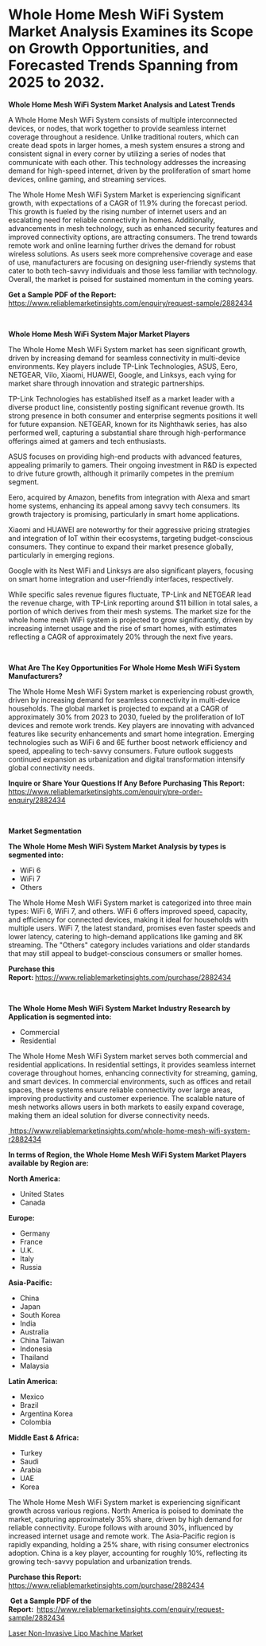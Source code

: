 <p><h1>Whole Home Mesh WiFi System Market Analysis Examines its Scope on Growth Opportunities, and Forecasted Trends Spanning from 2025 to 2032.</h1></p><p><strong>Whole Home Mesh WiFi System Market Analysis and Latest Trends</strong></p>
<p><p>A Whole Home Mesh WiFi System consists of multiple interconnected devices, or nodes, that work together to provide seamless internet coverage throughout a residence. Unlike traditional routers, which can create dead spots in larger homes, a mesh system ensures a strong and consistent signal in every corner by utilizing a series of nodes that communicate with each other. This technology addresses the increasing demand for high-speed internet, driven by the proliferation of smart home devices, online gaming, and streaming services.</p><p>The Whole Home Mesh WiFi System Market is experiencing significant growth, with expectations of a CAGR of 11.9% during the forecast period. This growth is fueled by the rising number of internet users and an escalating need for reliable connectivity in homes. Additionally, advancements in mesh technology, such as enhanced security features and improved connectivity options, are attracting consumers. The trend towards remote work and online learning further drives the demand for robust wireless solutions. As users seek more comprehensive coverage and ease of use, manufacturers are focusing on designing user-friendly systems that cater to both tech-savvy individuals and those less familiar with technology. Overall, the market is poised for sustained momentum in the coming years.</p></p>
<p><strong>Get a Sample PDF of the Report:&nbsp;</strong> <a href="https://www.reliablemarketinsights.com/enquiry/request-sample/2882434?utm_campaign=3268&utm_medium=2&utm_source=Github&utm_content=ia&utm_term=13032025&utm_id=whole-home-mesh-wifi-system">https://www.reliablemarketinsights.com/enquiry/request-sample/2882434</a></p>
<p>&nbsp;</p>
<p><strong>Whole Home Mesh WiFi System Major Market Players</strong></p>
<p><p>The Whole Home Mesh WiFi System market has seen significant growth, driven by increasing demand for seamless connectivity in multi-device environments. Key players include TP-Link Technologies, ASUS, Eero, NETGEAR, Vilo, Xiaomi, HUAWEI, Google, and Linksys, each vying for market share through innovation and strategic partnerships.</p><p>TP-Link Technologies has established itself as a market leader with a diverse product line, consistently posting significant revenue growth. Its strong presence in both consumer and enterprise segments positions it well for future expansion. NETGEAR, known for its Nighthawk series, has also performed well, capturing a substantial share through high-performance offerings aimed at gamers and tech enthusiasts.</p><p>ASUS focuses on providing high-end products with advanced features, appealing primarily to gamers. Their ongoing investment in R&D is expected to drive future growth, although it primarily competes in the premium segment.</p><p>Eero, acquired by Amazon, benefits from integration with Alexa and smart home systems, enhancing its appeal among savvy tech consumers. Its growth trajectory is promising, particularly in smart home applications.</p><p>Xiaomi and HUAWEI are noteworthy for their aggressive pricing strategies and integration of IoT within their ecosystems, targeting budget-conscious consumers. They continue to expand their market presence globally, particularly in emerging regions.</p><p>Google with its Nest WiFi and Linksys are also significant players, focusing on smart home integration and user-friendly interfaces, respectively.</p><p>While specific sales revenue figures fluctuate, TP-Link and NETGEAR lead the revenue charge, with TP-Link reporting around $11 billion in total sales, a portion of which derives from their mesh systems. The market size for the whole home mesh WiFi system is projected to grow significantly, driven by increasing internet usage and the rise of smart homes, with estimates reflecting a CAGR of approximately 20% through the next five years.</p></p>
<p>&nbsp;</p>
<p><strong>What Are The Key Opportunities For Whole Home Mesh WiFi System Manufacturers?</strong></p>
<p><p>The Whole Home Mesh WiFi System market is experiencing robust growth, driven by increasing demand for seamless connectivity in multi-device households. The global market is projected to expand at a CAGR of approximately 30% from 2023 to 2030, fueled by the proliferation of IoT devices and remote work trends. Key players are innovating with advanced features like security enhancements and smart home integration. Emerging technologies such as WiFi 6 and 6E further boost network efficiency and speed, appealing to tech-savvy consumers. Future outlook suggests continued expansion as urbanization and digital transformation intensify global connectivity needs.</p></p>
<p><strong>Inquire or Share Your Questions If Any Before Purchasing This Report:</strong> <a href="https://www.reliablemarketinsights.com/enquiry/pre-order-enquiry/2882434?utm_campaign=3268&utm_medium=2&utm_source=Github&utm_content=ia&utm_term=13032025&utm_id=whole-home-mesh-wifi-system">https://www.reliablemarketinsights.com/enquiry/pre-order-enquiry/2882434</a></p>
<p>&nbsp;</p>
<p><strong>Market Segmentation</strong></p>
<p><strong>The Whole Home Mesh WiFi System Market Analysis by types is segmented into:</strong></p>
<p><ul><li>WiFi 6</li><li>WiFi 7</li><li>Others</li></ul></p>
<p><p>The Whole Home Mesh WiFi System market is categorized into three main types: WiFi 6, WiFi 7, and others. WiFi 6 offers improved speed, capacity, and efficiency for connected devices, making it ideal for households with multiple users. WiFi 7, the latest standard, promises even faster speeds and lower latency, catering to high-demand applications like gaming and 8K streaming. The "Others" category includes variations and older standards that may still appeal to budget-conscious consumers or smaller homes.</p></p>
<p><strong>Purchase this Report:&nbsp;</strong><a href="https://www.reliablemarketinsights.com/purchase/2882434?utm_campaign=3268&utm_medium=2&utm_source=Github&utm_content=ia&utm_term=13032025&utm_id=whole-home-mesh-wifi-system">https://www.reliablemarketinsights.com/purchase/2882434</a></p>
<p>&nbsp;</p>
<p><strong>The Whole Home Mesh WiFi System Market Industry Research by Application is segmented into:</strong></p>
<p><ul><li>Commercial</li><li>Residential</li></ul></p>
<p><p>The Whole Home Mesh WiFi System market serves both commercial and residential applications. In residential settings, it provides seamless internet coverage throughout homes, enhancing connectivity for streaming, gaming, and smart devices. In commercial environments, such as offices and retail spaces, these systems ensure reliable connectivity over large areas, improving productivity and customer experience. The scalable nature of mesh networks allows users in both markets to easily expand coverage, making them an ideal solution for diverse connectivity needs.</p></p>
<p><a href="https://www.reliablemarketinsights.com/whole-home-mesh-wifi-system-r2882434?utm_campaign=3268&utm_medium=2&utm_source=Github&utm_content=ia&utm_term=13032025&utm_id=whole-home-mesh-wifi-system">&nbsp;https://www.reliablemarketinsights.com/whole-home-mesh-wifi-system-r2882434</a></p>
<p><strong>In terms of Region, the Whole Home Mesh WiFi System Market Players available by Region are:</strong></p>
<p>
    <p> <strong> North America: </strong>
        <ul>
            <li>United States</li>
            <li>Canada</li>
        </ul>
        </p> 
    <p> <strong> Europe: </strong>
        <ul>
            <li>Germany</li>
            <li>France</li>
            <li>U.K.</li>
            <li>Italy</li>
            <li>Russia</li>
        </ul>
        </p> 
    <p> <strong> Asia-Pacific: </strong>
        <ul>
            <li>China</li>
            <li>Japan</li>
            <li>South Korea</li>
            <li>India</li>
            <li>Australia</li>
            <li>China Taiwan</li>
            <li>Indonesia</li>
            <li>Thailand</li>
            <li>Malaysia</li>
        </ul>
        </p> 
    <p> <strong> Latin America: </strong>
        <ul>
            <li>Mexico</li>
            <li>Brazil</li>
            <li>Argentina Korea</li>
            <li>Colombia</li>
        </ul>
        </p> 
    <p> <strong> Middle East & Africa: </strong>
        <ul>
            <li>Turkey</li>
            <li>Saudi</li>
            <li>Arabia</li>
            <li>UAE</li>
            <li>Korea</li>
        </ul>
    </p>
    </p>
<p><p>The Whole Home Mesh WiFi System market is experiencing significant growth across various regions. North America is poised to dominate the market, capturing approximately 35% share, driven by high demand for reliable connectivity. Europe follows with around 30%, influenced by increased internet usage and remote work. The Asia-Pacific region is rapidly expanding, holding a 25% share, with rising consumer electronics adoption. China is a key player, accounting for roughly 10%, reflecting its growing tech-savvy population and urbanization trends.</p></p>
<p><strong>Purchase this Report: </strong><a href="https://www.reliablemarketinsights.com/purchase/2882434?utm_campaign=3268&utm_medium=2&utm_source=Github&utm_content=ia&utm_term=13032025&utm_id=whole-home-mesh-wifi-system">https://www.reliablemarketinsights.com/purchase/2882434</a></p>
<p>&nbsp;<strong>Get a Sample PDF of the Report:&nbsp;&nbsp;</strong><a href="https://www.reliablemarketinsights.com/enquiry/request-sample/2882434?utm_campaign=3268&utm_medium=2&utm_source=Github&utm_content=ia&utm_term=13032025&utm_id=whole-home-mesh-wifi-system">https://www.reliablemarketinsights.com/enquiry/request-sample/2882434</a></p>
<p><strong></strong></p>
<p><p><a href="https://github.com/jenithschijf/Market-Research-Report-List-1/blob/main/laser-non-invasive-lipo-machine-market.md?utm_campaign=3268&utm_medium=2&utm_source=Github&utm_content=ia&utm_term=13032025&utm_id=whole-home-mesh-wifi-system">Laser Non-Invasive Lipo Machine Market</a></p></p>